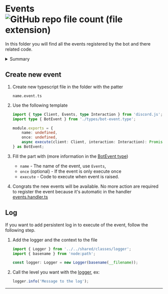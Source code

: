# Events ![GitHub repo file count (file extension)](https://img.shields.io/github/directory-file-count/Glassait/FOLD_Bot/src%2Fmodule%2Ffeature%2Fevents?type=file&extension=ts&style=flat-square&label=Events)

In this folder you will find all the events registered by the bot and there related code.

<details>
   <summary>Summary</summary>

-   [Create new event](#create-new-event)
-   [Log](#log)

</details>

## Create new event

1. Create new typescript file in the folder with the patter
    ```text
    name.event.ts
    ```
2. Use the following template

    ```typescript
    import { type Client, Events, type Interaction } from 'discord.js';
    import type { BotEvent } from './types/bot-event.type';

    module.exports = {
        name: undefined,
        once: undefined,
        async execute(client: Client, interaction: Interaction): Promise<void> {},
    } as BotEvent;
    ```

3. Fill the part with (more information in the [BotEvent type](./types/bot-event.type.ts))
    - `name` - The name of the event, use `Events`,
    - `once` (optional) - If the event is only execute once
    - `execute` - Code to execute when event is raised.
4. Congrats the new events will be available. No more action are required to register the event because it's automatic in the handler [events.handler.ts](../handlers/events.handler.ts)

## Log

If you want to add persistent log in to execute of the event, follow the following step.

1. Add the logger and the context to the file

    ```typescript
    import { Logger } from '../../shared/classes/logger';
    import { basename } from 'node:path';

    const logger: Logger = new Logger(basename(__filename));
    ```

2. Call the level you want with the [logger](../../shared/classes/logger.ts), ex:
    ```typescript
    logger.info('Message to the log');
    ```

---
